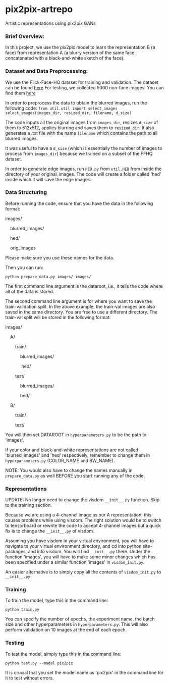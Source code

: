 # pix2pix-artrepo
Artistic representations using pix2pix GANs
### Brief Overview:
In this project, we use the pix2pix model to learn the representation B (a face) from representation A (a blurry version of the same face concatenated with a black-and-white sketch of the face).

### Dataset and Data Preprocessing:
We use the Flick-Face-HQ dataset for training and validation. The dataset can be found [here](https://github.com/NVlabs/ffhq-dataset)
For testing, we collected 5000 non-face images. You can find them [here](https://drive.google.com/open?id=1IbWTFbcgL6ccZ7IY6qe2kXHbZ_-mKSsH)

In order to preprocess the data to obtain the blurred images, run the following code:
`from util.util import select_images
select_images(images_dir, resized_dir, filename, d_size)
`

The code inputs all the original images from `images_dir`, resizes `d_size` of them to 512x512, applies blurring and saves them to `resized_dir`. It also generates a .txt file with the name `filename` which contains the path to all blurred images.

It was useful to have a `d_size` (which is essentially the number of images to process from `images_dir`) because we trained on a subset of the FFHQ dataset. 

In order to generate edge images, run `HED.py` from `util.HED` from inside the directory of your original_images. The code will create a folder called 'hed' inside which it will save the edge images.

### Data Structuring
Before running the code, ensure that you have the data in the following format:

images/

&nbsp;&nbsp;&nbsp;&nbsp;blurred_images/

&nbsp;&nbsp;&nbsp;&nbsp;hed/

&nbsp;&nbsp;&nbsp;&nbsp;orig_images

Please make sure you use these names for the data.

Then you can run:

`python prepare_data.py images/ images/
`

The first command line argument is the dataroot, i.e., it tells the code where all of the data is stored.

The second command line argument is for where you want to save the train-validation split. In the above example, the train-val images are also saved in the same directory. You are free to use a different directory. The train-val split will be stored in the following format:

images/

&nbsp;&nbsp;&nbsp;&nbsp;A/

&nbsp;&nbsp;&nbsp;&nbsp;&nbsp;&nbsp;&nbsp;&nbsp;train/

&nbsp;&nbsp;&nbsp;&nbsp;&nbsp;&nbsp;&nbsp;&nbsp;&nbsp;&nbsp;&nbsp;&nbsp;blurred_images/

&nbsp;&nbsp;&nbsp;&nbsp;&nbsp;&nbsp;&nbsp;&nbsp;&nbsp;&nbsp;&nbsp;&nbsp; hed/

&nbsp;&nbsp;&nbsp;&nbsp;&nbsp;&nbsp;&nbsp;&nbsp;test/

&nbsp;&nbsp;&nbsp;&nbsp;&nbsp;&nbsp;&nbsp;&nbsp;&nbsp;&nbsp;&nbsp;&nbsp;blurred_images/

&nbsp;&nbsp;&nbsp;&nbsp;&nbsp;&nbsp;&nbsp;&nbsp;&nbsp;&nbsp;&nbsp;&nbsp;hed/

&nbsp;&nbsp;&nbsp;&nbsp;B/

&nbsp;&nbsp;&nbsp;&nbsp;&nbsp;&nbsp;&nbsp;&nbsp;train/

&nbsp;&nbsp;&nbsp;&nbsp;&nbsp;&nbsp;&nbsp;&nbsp;test/

You will then set DATAROOT in `hyperparameters.py` to be the path to 'images'.

If your color and black-and-white representations are not called 'blurred_images' and 'hed' respectively, remember to change them in `hyperparameters.py` (COLOR_NAME and BW_NAME).

NOTE: You would also have to change the names manually in `prepare_data.py` as well BEFORE you start running any of the code.

### Representations
UPDATE: No longer need to change the visdom `__init__.py` function. Skip to the training section.

Because we are using a 4-channel image as our A representation, this causes problems while using visdom. The right solution would be to switch to tensorboard or rewrite the code to accept 4-channel images but a quick fix is to change the `__init__.py` of visdom.

Assuming you have visdom in your virtual environment, you will have to navigate to your virtual environment directory, and cd into python site-packages, and into visdom. You will find `__init__.py` there. Under the function 'images', you will have to make some minor changes which has been specified under a similar function 'images' in `visdom_init.py`.

An easier alternative is to simply copy all the contents of `visdom_init.py` to `__init__.py`

### Training

To train the model, type this in the command line:

`python train.py
`

You can specify the number of epochs, the experiment name, the batch size and other hyperparameters in `hyperparameters.py`. This will also perform validation on 10 images at the end of each epoch.

### Testing
To test the model, simply type this in the command line:

`python test.py --model pix2pix
`

It is crucial that you set the model name as 'pix2pix' in the command line for it to test without errors.